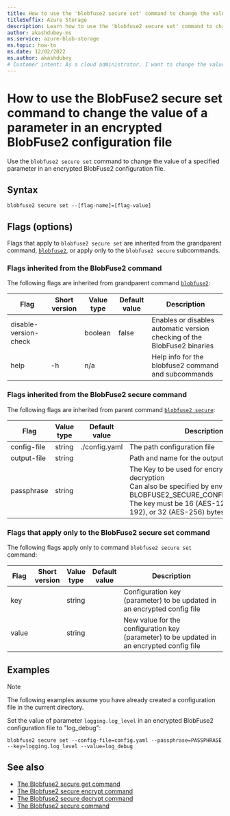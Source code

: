 ```yaml
---
title: How to use the 'blobfuse2 secure set' command to change the value of a parameter in an encrypted BlobFuse2 configuration file
titleSuffix: Azure Storage
description: Learn how to use the 'blobfuse2 secure set' command to change the value of a parameter in an encrypted BlobFuse2 configuration file
author: akashdubey-ms
ms.service: azure-blob-storage
ms.topic: how-to
ms.date: 12/02/2022
ms.author: akashdubey
# Customer intent: As a cloud administrator, I want to change the value of a parameter in an encrypted BlobFuse2 configuration file, so that I can ensure optimal settings for my blob storage management.
---
```


# How to use the BlobFuse2 secure set command to change the value of a parameter in an encrypted BlobFuse2 configuration file

Use the `blobfuse2 secure set` command to change the value of a specified parameter in an encrypted BlobFuse2 configuration file.

## Syntax

`blobfuse2 secure set --[flag-name]=[flag-value]`

## Flags (options)

Flags that apply to `blobfuse2 secure set` are inherited from the grandparent command, [`blobfuse2`](blobfuse2-commands.md), or apply only to the `blobfuse2 secure` subcommands.

### Flags inherited from the BlobFuse2 command

The following flags are inherited from grandparent command [`blobfuse2`](blobfuse2-commands.md):

| Flag | Short version | Value type | Default value | Description |
|--|--|--|--|--|
| disable-version-check |    | boolean | false | Enables or disables automatic version checking of the BlobFuse2 binaries |
| help                  | -h | n/a     |       | Help info for the blobfuse2 command and subcommands                      |

### Flags inherited from the BlobFuse2 secure command

The following flags are inherited from parent command [`blobfuse2 secure`](blobfuse2-commands-secure.md):

| Flag | Value type | Default value | Description |
|--|--|--|--|
| config-file        | string  | ./config.yaml                  | The path configuration file       |
| output-file        | string  |                                | Path and name for the output file |
| passphrase         | string  |                                | The Key to be used for encryption or decryption<br />Can also be specified by environment variable BLOBFUSE2_SECURE_CONFIG_PASSPHRASE.<br />The key must be 16 (AES-128), 24 (AES-192), or 32 (AES-256) bytes in length. |

### Flags that apply only to the BlobFuse2 secure set command

The following flags apply only to command `blobfuse2 secure set` command:

| Flag | Short<br />version | Value<br />type | Default<br />value | Description |
|--|--|--|--|--|
| key   | | string | | Configuration key (parameter) to be updated in an encrypted config file |
| value | | string | | New value for the configuration key (parameter) to be updated in an encrypted config file |

## Examples

> [!NOTE]
> The following examples assume you have already created a configuration file in the current directory.

Set the value of parameter `logging.log_level` in an encrypted BlobFuse2 configuration file to "log_debug":

`blobfuse2 secure set --config-file=config.yaml --passphrase=PASSPHRASE --key=logging.log_level --value=log_debug`

## See also

- [The Blobfuse2 secure get command](blobfuse2-commands-secure-get.md)
- [The Blobfuse2 secure encrypt command](blobfuse2-commands-secure-encrypt.md)
- [The Blobfuse2 secure decrypt command](blobfuse2-commands-secure-decrypt.md)
- [The Blobfuse2 secure command](blobfuse2-commands-secure.md)
